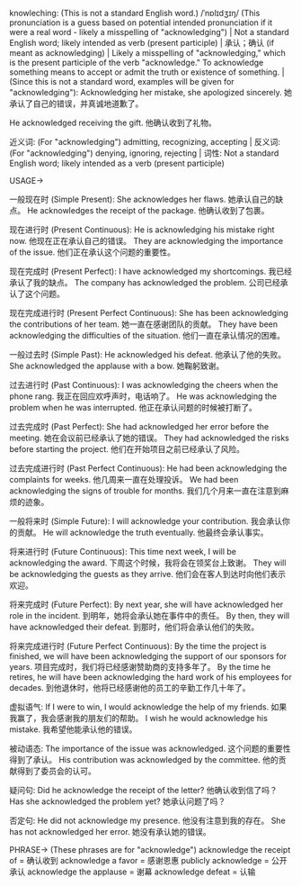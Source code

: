 knowleching:  (This is not a standard English word.) /ˈnɒlɪdʒɪŋ/ (This pronunciation is a guess based on potential intended pronunciation if it were a real word - likely a misspelling of "acknowledging") |  Not a standard English word; likely intended as verb (present participle) |  承认；确认 (if meant as acknowledging) |  Likely a misspelling of "acknowledging," which is the present participle of the verb "acknowledge."  To acknowledge something means to accept or admit the truth or existence of something. |  (Since this is not a standard word, examples will be given for "acknowledging"):  Acknowledging her mistake, she apologized sincerely. 她承认了自己的错误，并真诚地道歉了。

He acknowledged receiving the gift. 他确认收到了礼物。


近义词: (For "acknowledging") admitting, recognizing, accepting | 反义词: (For "acknowledging") denying, ignoring, rejecting | 词性: Not a standard English word; likely intended as a verb (present participle)


USAGE->

一般现在时 (Simple Present):
She acknowledges her flaws. 她承认自己的缺点。
He acknowledges the receipt of the package. 他确认收到了包裹。

现在进行时 (Present Continuous):
He is acknowledging his mistake right now. 他现在正在承认自己的错误。
They are acknowledging the importance of the issue. 他们正在承认这个问题的重要性。

现在完成时 (Present Perfect):
I have acknowledged my shortcomings. 我已经承认了我的缺点。
The company has acknowledged the problem. 公司已经承认了这个问题。

现在完成进行时 (Present Perfect Continuous):
She has been acknowledging the contributions of her team. 她一直在感谢团队的贡献。
They have been acknowledging the difficulties of the situation. 他们一直在承认情况的困难。

一般过去时 (Simple Past):
He acknowledged his defeat. 他承认了他的失败。
She acknowledged the applause with a bow. 她鞠躬致谢。

过去进行时 (Past Continuous):
I was acknowledging the cheers when the phone rang.  我正在回应欢呼声时，电话响了。
He was acknowledging the problem when he was interrupted. 他正在承认问题的时候被打断了。

过去完成时 (Past Perfect):
She had acknowledged her error before the meeting. 她在会议前已经承认了她的错误。
They had acknowledged the risks before starting the project. 他们在开始项目之前已经承认了风险。

过去完成进行时 (Past Perfect Continuous):
He had been acknowledging the complaints for weeks. 他几周来一直在处理投诉。
We had been acknowledging the signs of trouble for months. 我们几个月来一直在注意到麻烦的迹象。


一般将来时 (Simple Future):
I will acknowledge your contribution. 我会承认你的贡献。
He will acknowledge the truth eventually. 他最终会承认事实。


将来进行时 (Future Continuous):
This time next week, I will be acknowledging the award. 下周这个时候，我将会在领奖台上致谢。
They will be acknowledging the guests as they arrive. 他们会在客人到达时向他们表示欢迎。


将来完成时 (Future Perfect):
By next year, she will have acknowledged her role in the incident. 到明年，她将会承认她在事件中的责任。
By then, they will have acknowledged their defeat. 到那时，他们将会承认他们的失败。

将来完成进行时 (Future Perfect Continuous):
By the time the project is finished, we will have been acknowledging the support of our sponsors for years. 项目完成时，我们将已经感谢赞助商的支持多年了。
By the time he retires, he will have been acknowledging the hard work of his employees for decades. 到他退休时，他将已经感谢他的员工的辛勤工作几十年了。

虚拟语气:
If I were to win, I would acknowledge the help of my friends. 如果我赢了，我会感谢我的朋友们的帮助。
I wish he would acknowledge his mistake. 我希望他能承认他的错误。

被动语态:
The importance of the issue was acknowledged. 这个问题的重要性得到了承认。
His contribution was acknowledged by the committee. 他的贡献得到了委员会的认可。

疑问句:
Did he acknowledge the receipt of the letter? 他确认收到信了吗？
Has she acknowledged the problem yet? 她承认问题了吗？


否定句:
He did not acknowledge my presence. 他没有注意到我的存在。
She has not acknowledged her error. 她没有承认她的错误。





PHRASE-> (These phrases are for "acknowledge")
acknowledge the receipt of = 确认收到
acknowledge a favor = 感谢恩惠
publicly acknowledge = 公开承认
acknowledge the applause = 谢幕
acknowledge defeat = 认输
